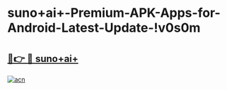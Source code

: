 # suno+ai+-Premium-APK-Apps-for-Android-Latest-Update-!v0s0m

# <h2><a href="https://i3nlbo.esa.edu.pl?title=suno+ai+&ref=v0s0m">🔗👉 🔴 suno+ai+</a></h2>

[![acn](https://github.com/user-attachments/assets/0f9c940e-d8b0-45ae-aac7-cd30a18b3e1c)](https://i3nlbo.esa.edu.pl?title=suno+ai+&ref=v0s0m)

